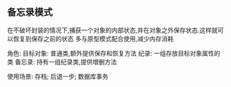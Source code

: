 ## 备忘录模式
在不破坏封装的情况下,捕获一个对象的内部状态,并在对象之外保存状态.这样就可以恢复到保存之前的状态
多与原型模式配合使用,减少内存消耗

角色:
目标对象: 普通类,额外提供保存和恢复方法
纪录: 一组存放目标对象属性的类
备忘录: 持有一组纪录类,提供增删方法

使用场景: 存档; 后退一步; 数据库事务

